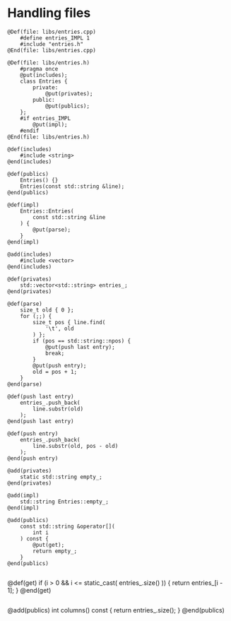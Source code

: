# Handling files

```
@Def(file: libs/entries.cpp)
	#define entries_IMPL 1
	#include "entries.h"
@End(file: libs/entries.cpp)
```

```
@Def(file: libs/entries.h)
	#pragma once
	@put(includes);
	class Entries {
		private:
			@put(privates);
		public:
			@put(publics);
	};
	#if entries_IMPL
		@put(impl);
	#endif
@End(file: libs/entries.h)
```

```
@def(includes)
	#include <string>
@end(includes)
```

```
@def(publics)
	Entries() {}
	Entries(const std::string &line);
@end(publics)
```

```
@def(impl)
	Entries::Entries(
		const std::string &line
	) {
		@put(parse);
	}
@end(impl)
```

```
@add(includes)
	#include <vector>
@end(includes)
```

```
@def(privates)
	std::vector<std::string> entries_;
@end(privates)
```

```
@def(parse)
	size_t old { 0 };
	for (;;) {
		size_t pos { line.find(
			'\t', old
		) };
		if (pos == std::string::npos) {
			@put(push last entry);
			break;
		}
		@put(push entry);
		old = pos + 1;
	}
@end(parse)
```

```
@def(push last entry)
	entries_.push_back(
		line.substr(old)
	);
@end(push last entry)
```

```
@def(push entry)
	entries_.push_back(
		line.substr(old, pos - old)
	);
@end(push entry)
```

```
@add(privates)
	static std::string empty_;
@end(privates)
```

```
@add(impl)
	std::string Entries::empty_;
@end(impl)
```

```
@add(publics)
	const std::string &operator[](
		int i
	) const {
		@put(get);
		return empty_;
	}
@end(publics)
	
```

@def(get)
	if (i > 0 && i <= static_cast<int>(
			entries_.size()
	)) {
		return entries_[i - 1];
	}
@end(get)
```

```
@add(publics)
	int columns() const {
		return entries_.size();
	}
@end(publics)
```

